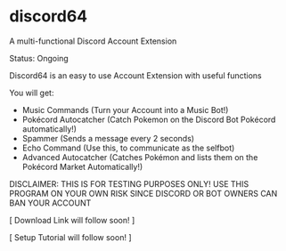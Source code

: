 # discord64
A multi-functional Discord Account Extension

Status: Ongoing

Discord64 is an easy to use Account Extension with useful functions

You will get: 
- Music Commands (Turn your Account into a Music Bot!)
- Pokécord Autocatcher (Catch Pokemon on the Discord Bot Pokécord automatically!)
- Spammer (Sends a message every 2 seconds)
- Echo Command (Use this, to communicate as the selfbot)
- Advanced Autocatcher (Catches Pokémon and lists them on the Pokécord Market Automatically!)

DISCLAIMER: THIS IS FOR TESTING PURPOSES ONLY! USE THIS PROGRAM ON YOUR OWN RISK SINCE DISCORD OR BOT OWNERS CAN BAN YOUR ACCOUNT

[ Download Link will follow soon! ]

[ Setup Tutorial will follow soon! ]
